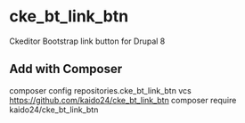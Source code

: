 # cke_bt_link_btn
Ckeditor Bootstrap link button for Drupal 8
## Add with Composer
composer config repositories.cke_bt_link_btn vcs https://github.com/kaido24/cke_bt_link_btn
composer require kaido24/cke_bt_link_btn
